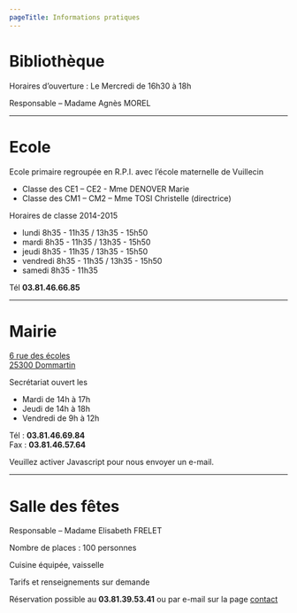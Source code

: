 ```yaml
---
pageTitle: Informations pratiques
---
```


# Bibliothèque

Horaires d’ouverture : Le Mercredi de 16h30 à 18h

Responsable – Madame Agnès MOREL

---

# Ecole

Ecole primaire regroupée en R.P.I. avec l’école maternelle de Vuillecin

- Classe des CE1 – CE2 - Mme DENOVER Marie
- Classe des CM1 – CM2 – Mme TOSI Christelle (directrice)

Horaires de classe 2014-2015

- lundi 8h35 - 11h35 / 13h35 - 15h50
- mardi 8h35 - 11h35 / 13h35 - 15h50
- jeudi 8h35 - 11h35 / 13h35 - 15h50
- vendredi 8h35 - 11h35 / 13h35 - 15h50
- samedi 8h35 - 11h35

Tél **03.81.46.66.85**

---

# Mairie

<a href="https://www.google.fr/maps?f=q&source=embed&hl=fr&geocode&q=mairie+de+dommartin+6,+rue+des+%C3%A9coles+25300+Dommartin&aq&sll=46.924315,6.30774&sspn=0.037575,0.104628&g=6+Rue+de+l%27%C3%89cole,+25300+Dommartin,+Doubs,+Franche-Comt%C3%A9&ie=UTF8&hq=mairie+de+dommartin+6,+rue+des+%C3%A9coles+25300+Dommartin&hnear&radius=15000&t=m&cid=5229767900925981893&iwloc=A&ll=46.92336,6.30773&spn=0.006295,0.006295%27" target="_blank">6 rue des écoles<br />
25300 Dommartin</a>

Secrétariat ouvert les

- Mardi de 14h à 17h
- Jeudi de 14h à 18h
- Vendredi de 9h à 12h

Tél : **03.81.46.69.84**\
Fax : **03.81.46.57.64**

<script>
  // A wizard to generate this code is at http://www.jottings.com/obfuscator/
  { coded = "5tmnmi@ge55tnJm9G3.zn"
    key = "g0EzWDwomxJNRPMnYAV6FsZyOClUe5a7Iu8q924cQdhTfpjbLi3tSHkvrBG1XK"
    shift=coded.length
    link=""
    for (i=0; i<coded.length; i++) {
      if (key.indexOf(coded.charAt(i))==-1) {
        ltr = coded.charAt(i)
        link += (ltr)
      }
      else {
        ltr = (key.indexOf(coded.charAt(i))-shift+key.length) % key.length
        link += (key.charAt(ltr))
      }
    }
  document.write("Nous contacter par <a href='mailto:"+link+"'>e-mail</a>")
  }
</script>

</script><noscript>Veuillez activer Javascript pour nous envoyer un e-mail.</noscript>

---

# Salle des fêtes

Responsable – Madame Elisabeth FRELET

Nombre de places : 100 personnes

Cuisine équipée, vaisselle

Tarifs et renseignements sur demande

Réservation possible au **03.81.39.53.41** ou par e-mail sur la page <a href="../../contact">contact</a>

```

```
